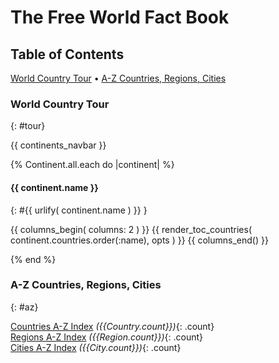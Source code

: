 # The Free World Fact Book


## Table of Contents

[World Country Tour](#tour) • [A-Z Countries, Regions, Cities](#az)



### World Country Tour
{: #tour}

{{ continents_navbar }}


{% Continent.all.each do |continent| %}


#### {{ continent.name }}
{: #{{ urlify( continent.name ) }} }

  {{ columns_begin( columns: 2 ) }}
  {{ render_toc_countries( continent.countries.order(:name), opts ) }}
  {{ columns_end() }}

{% end %}<!-- each continent -->


### A-Z Countries, Regions, Cities
{: #az}

<!-- fix: for all-in-one page version use/check opts :inline -->
[Countries A-Z Index](countries.html) _({{Country.count}})_{: .count} <br>
[Regions A-Z Index](regions.html) _({{Region.count}})_{: .count} <br>
[Cities A-Z Index](cities.html) _({{City.count}})_{: .count}  <br>
